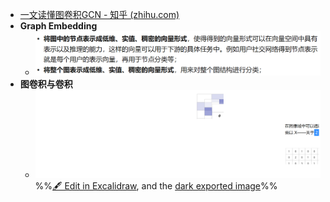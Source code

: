 - [一文读懂图卷积GCN - 知乎 (zhihu.com)](https://zhuanlan.zhihu.com/p/89503068)
- **Graph Embedding**
	- ![](attachments/Pasted%20image%2020230105170905.png)
- **图卷积与卷积**
	- ![](attachments/%E5%9B%BE%E5%8D%B7%E7%A7%AFGCN%202023-01-05%2017.10.00.excalidraw.svg)
%%[🖋 Edit in Excalidraw](attachments/%E5%9B%BE%E5%8D%B7%E7%A7%AFGCN%202023-01-05%2017.10.00.excalidraw.md), and the [dark exported image](attachments/%E5%9B%BE%E5%8D%B7%E7%A7%AFGCN%202023-01-05%2017.10.00.excalidraw.dark.svg)%%